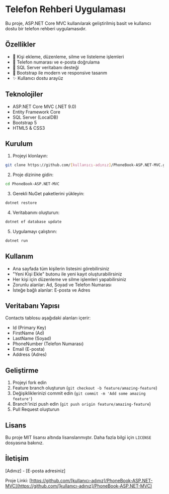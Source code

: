 # Telefon Rehberi Uygulaması

Bu proje, ASP.NET Core MVC kullanılarak geliştirilmiş basit ve kullanıcı dostu bir telefon rehberi uygulamasıdır.

## Özellikler

- 👥 Kişi ekleme, düzenleme, silme ve listeleme işlemleri
- 📱 Telefon numarası ve e-posta doğrulama
- 💾 SQL Server veritabanı desteği
- 🎨 Bootstrap ile modern ve responsive tasarım
- ✨ Kullanıcı dostu arayüz

## Teknolojiler

- ASP.NET Core MVC (.NET 9.0)
- Entity Framework Core
- SQL Server (LocalDB)
- Bootstrap 5
- HTML5 & CSS3

## Kurulum

1. Projeyi klonlayın:
```bash
git clone https://github.com/[kullanıcı-adınız]/PhoneBook-ASP.NET-MVC.git
```

2. Proje dizinine gidin:
```bash
cd PhoneBook-ASP.NET-MVC
```

3. Gerekli NuGet paketlerini yükleyin:
```bash
dotnet restore
```

4. Veritabanını oluşturun:
```bash
dotnet ef database update
```

5. Uygulamayı çalıştırın:
```bash
dotnet run
```

## Kullanım

- Ana sayfada tüm kişilerin listesini görebilirsiniz
- "Yeni Kişi Ekle" butonu ile yeni kayıt oluşturabilirsiniz
- Her kişi için düzenleme ve silme işlemleri yapabilirsiniz
- Zorunlu alanlar: Ad, Soyad ve Telefon Numarası
- İsteğe bağlı alanlar: E-posta ve Adres

## Veritabanı Yapısı

Contacts tablosu aşağıdaki alanları içerir:
- Id (Primary Key)
- FirstName (Ad)
- LastName (Soyad)
- PhoneNumber (Telefon Numarası)
- Email (E-posta)
- Address (Adres)

## Geliştirme

1. Projeyi fork edin
2. Feature branch oluşturun (`git checkout -b feature/amazing-feature`)
3. Değişikliklerinizi commit edin (`git commit -m 'Add some amazing feature'`)
4. Branch'inizi push edin (`git push origin feature/amazing-feature`)
5. Pull Request oluşturun

## Lisans

Bu proje MIT lisansı altında lisanslanmıştır. Daha fazla bilgi için `LICENSE` dosyasına bakınız.

## İletişim

[Adınız] - [E-posta adresiniz]

Proje Linki: [https://github.com/[kullanıcı-adınız]/PhoneBook-ASP.NET-MVC](https://github.com/[kullanıcı-adınız]/PhoneBook-ASP.NET-MVC) 